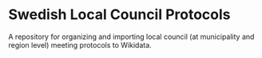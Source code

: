 # Swedish Local Council Protocols

A repository for organizing and importing local council (at municipality and region level) meeting protocols to Wikidata.